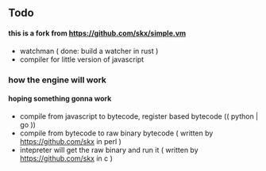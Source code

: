 ## Todo

#### this is a fork from https://github.com/skx/simple.vm

- watchman ( done: build a watcher in rust )
- compiler for little version of javascript




### how the engine will work
#### hoping something gonna work 

- compile from javascript to bytecode, register based bytecode (( python | go ))
- compile from bytecode to raw binary bytecode ( written by https://github.com/skx in perl )
- intepreter will get the raw binary and run it ( written by https://github.com/skx in c )
